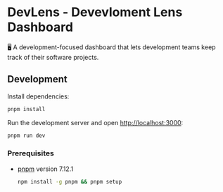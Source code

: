 # DevLens - Devevloment Lens Dashboard

🖥 A development-focused dashboard that lets development teams keep track of their software projects.

## Development

Install dependencies:

```bash
pnpm install
```

Run the development server and open [http://localhost:3000](http://localhost:3000):

```bash
pnpm run dev
```

### Prerequisites

- [pnpm](https://pnpm.io/) version 7.12.1
  ```bash
  npm install -g pnpm && pnpm setup
  ```
